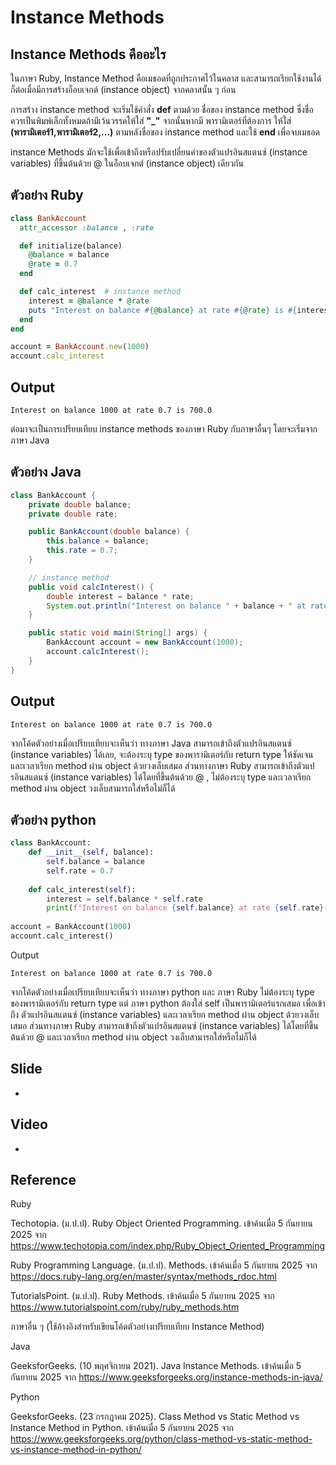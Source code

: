 # Instance Methods
## Instance Methods คืออะไร
ในภาษา Ruby, Instance Method คือเมธอดที่ถูกประกาศไว้ในคลาส และสามารถเรียกใช้งานได้ก็ต่อเมื่อมีการสร้างอ็อบเจกต์ (instance object) จากคลาสนั้น ๆ ก่อน 

การสร้าง instance method จะเริ่มใช้คำสั่ง __def__ ตามด้วย ชื่อของ instance method ซึ่งชื่อควรเป็นพิมพ์เล็กทั้งหมดถ้ามีเว้นวรรคให้ใส่ __"_"__ จากนั้นหากมี พารามิเตอร์ที่ต้องการ ให้ใส่ __(พารามิเตอร์1,พารามิเตอร์2,...)__ ตามหลังชื่อของ instance method และใช้ __end__ เพื่อจบเมธอด

instance Methods มักจะใช้เพื่อเข้าถึงหรือปรับเปลี่ยนค่าของตัวแปรอินสแตนซ์ (instance variables) ที่ขึ้นต้นด้วย @ ในอ็อบเจกต์ (instance object) เดียวกัน

## ตัวอย่าง Ruby
```ruby
class BankAccount
  attr_accessor :balance , :rate

  def initialize(balance)
    @balance = balance
    @rate = 0.7
  end

  def calc_interest  # instance method
    interest = @balance * @rate
    puts "Interest on balance #{@balance} at rate #{@rate} is #{interest}"
  end
end

account = BankAccount.new(1000)
account.calc_interest
```
## Output
```
Interest on balance 1000 at rate 0.7 is 700.0
```
ต่อมาจะเป็นการเปรียบเทียบ instance methods ของภาษา Ruby กับภาษาอื่นๆ โดยจะเริ่มจากภาษา Java
## ตัวอย่าง Java
```Java
class BankAccount {
    private double balance;
    private double rate;

    public BankAccount(double balance) {
        this.balance = balance;
        this.rate = 0.7;
    }

    // instance method
    public void calcInterest() {
        double interest = balance * rate;
        System.out.println("Interest on balance " + balance + " at rate " + rate + " is " + interest);
    }

    public static void main(String[] args) {
        BankAccount account = new BankAccount(1000);
        account.calcInterest();
    }
}
```
## Output
```
Interest on balance 1000 at rate 0.7 is 700.0
```
จากโค้ดตัวอย่างเมื่อเปรียบเทียบจะเห็นว่า ทางภาษา Java สามารถเข้าถึงตัวแปรอินสแตนซ์ (instance variables) ได้เลย, จะต้องระบุ type ของพารามิเตอร์กับ return type ให้ชัดเจน และเวลาเรียก method ผ่าน object ด้วยวงเล็บเสมอ ส่วนทางภาษา Ruby สามารถเข้าถึงตัวแปรอินสแตนซ์ (instance variables) ได้โดยที่ขึ้นต้นด้วย @ , ไม่ต้องระบุ type และเวลาเรียก method ผ่าน object วงเล็บสามารถใส่หรือไม่ก็ได้

## ตัวอย่าง python
```Python
class BankAccount:  
    def __init__(self, balance):  
        self.balance = balance  
        self.rate = 0.7  
  
    def calc_interest(self):  
        interest = self.balance * self.rate  
        print(f"Interest on balance {self.balance} at rate {self.rate} is {interest}")  
  
account = BankAccount(1000)  
account.calc_interest()
```
Output
```
Interest on balance 1000 at rate 0.7 is 700.0
```

จากโค้ดตัวอย่างเมื่อเปรียบเทียบจะเห็นว่า ทางภาษา python และ ภาษา Ruby ไม่ต้องระบุ type ของพารามิเตอร์กับ return type แต่ ภาษา python ต้องใส่ self เป็นพารามิเตอร์แรกเสมอ เพื่อเข้าถึง ตัวแปรอินสแตนซ์ (instance variables) และเวลาเรียก method ผ่าน object ด้วยวงเล็บเสมอ ส่วนทางภาษา Ruby สามารถเข้าถึงตัวแปรอินสแตนซ์ (instance variables) ได้โดยที่ขึ้นต้นด้วย @ และเวลาเรียก method ผ่าน object วงเล็บสามารถใส่หรือไม่ก็ได้

## Slide
-
## Video
-
## Reference
Ruby

Techotopia. (ม.ป.ป). Ruby Object Oriented Programming. เข้าค้นเมื่อ 5 กันยายน 2025 จาก https://www.techotopia.com/index.php/Ruby_Object_Oriented_Programming

Ruby Programming Language. (ม.ป.ป). Methods. เข้าค้นเมื่อ 5 กันยายน 2025 จาก https://docs.ruby-lang.org/en/master/syntax/methods_rdoc.html

TutorialsPoint. (ม.ป.ป). Ruby Methods. เข้าค้นเมื่อ 5 กันยายน 2025 จาก https://www.tutorialspoint.com/ruby/ruby_methods.htm

ภาษาอื่น ๆ (ใช้อ้างอิงสำหรับเขียนโค้ดตัวอย่างเปรียบเทียบ Instance Method)

Java

GeeksforGeeks. (10 พฤศจิกายน 2021). Java Instance Methods. เข้าค้นเมื่อ 5 กันยายน 2025 จาก https://www.geeksforgeeks.org/instance-methods-in-java/

Python

GeeksforGeeks. (23 กรกฎาคม 2025). Class Method vs Static Method vs Instance Method in Python. เข้าค้นเมื่อ 5 กันยายน 2025 จาก https://www.geeksforgeeks.org/python/class-method-vs-static-method-vs-instance-method-in-python/
